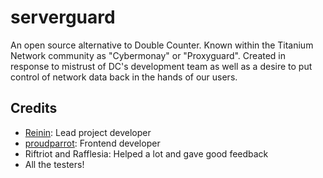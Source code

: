 # serverguard

An open source alternative to Double Counter. Known within the Titanium Network community as "Cybermonay" or "Proxyguard".
Created in response to mistrust of DC's development team as well as a desire to put control of network data back in the hands of our users.

## Credits

- [Reinin](https://reinin.dev): Lead project developer
- [proudparrot](https://github.com/proudparrot2): Frontend developer
- Riftriot and Rafflesia: Helped a lot and gave good feedback
- All the testers!